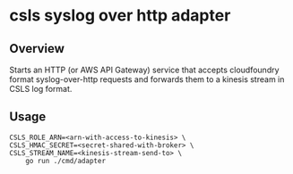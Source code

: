 # csls syslog over http adapter

## Overview

Starts an HTTP (or AWS API Gateway) service that accepts cloudfoundry format
syslog-over-http requests and forwards them to a kinesis stream in CSLS log format.

## Usage

```
CSLS_ROLE_ARN=<arn-with-access-to-kinesis> \
CSLS_HMAC_SECRET=<secret-shared-with-broker> \
CSLS_STREAM_NAME=<kinesis-stream-send-to> \
	go run ./cmd/adapter
```
